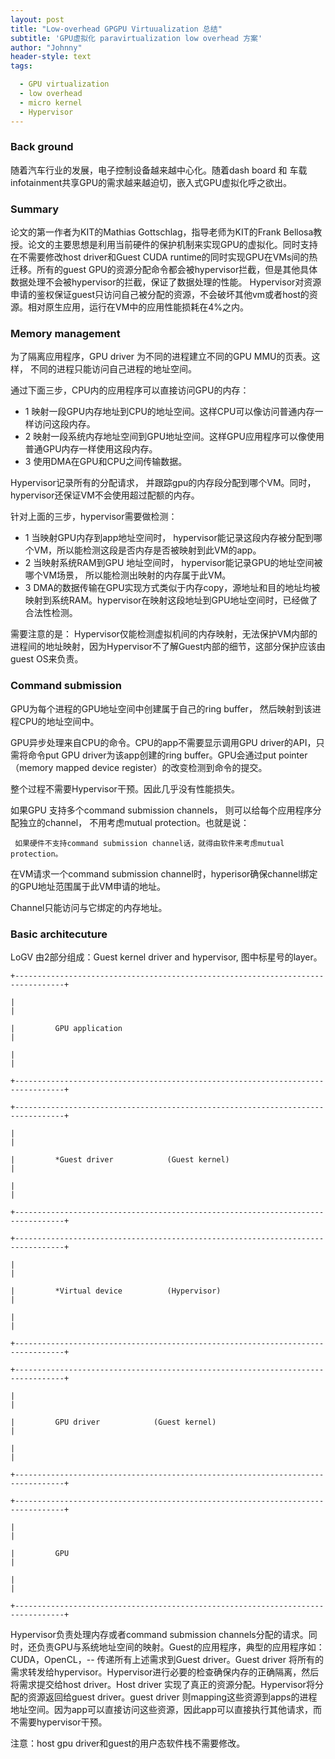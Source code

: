 ```yaml
---
layout: post
title: "Low-overhead GPGPU Virtuualization 总结"
subtitle: 'GPU虚拟化 paravirtualization low overhead 方案'
author: "Johnny"
header-style: text
tags:

  - GPU virtualization
  - low overhead
  - micro kernel
  - Hypervisor
---
```




### Back ground

随着汽车行业的发展，电子控制设备越来越中心化。随着dash board 和 车载infotainment共享GPU的需求越来越迫切，嵌入式GPU虚拟化呼之欲出。



### Summary

论文的第一作者为KIT的Mathias Gottschlag，指导老师为KIT的Frank Bellosa教授。论文的主要思想是利用当前硬件的保护机制来实现GPU的虚拟化。同时支持在不需要修改host driver和Guest CUDA runtime的同时实现GPU在VMs间的热迁移。所有的guest GPU的资源分配命令都会被hypervisor拦截，但是其他具体数据处理不会被hypervisor的拦截，保证了数据处理的性能。 Hypervisor对资源申请的鉴权保证guest只访问自己被分配的资源，不会破坏其他vm或者host的资源。相对原生应用，运行在VM中的应用性能损耗在4%之内。

### Memory management

为了隔离应用程序，GPU driver 为不同的进程建立不同的GPU MMU的页表。这样， 不同的进程只能访问自己进程的地址空间。

通过下面三步，CPU内的应用程序可以直接访问GPU的内存：

- 1 映射一段GPU内存地址到CPU的地址空间。这样CPU可以像访问普通内存一样访问这段内存。
- 2 映射一段系统内存地址空间到GPU地址空间。这样GPU应用程序可以像使用普通GPU内存一样使用这段内存。
- 3 使用DMA在GPU和CPU之间传输数据。

Hypervisor记录所有的分配请求， 并跟踪gpu的内存段分配到哪个VM。同时， hypervisor还保证VM不会使用超过配额的内存。

针对上面的三步，hypervisor需要做检测：

- 1 当映射GPU内存到app地址空间时， hypervisor能记录这段内存被分配到哪个VM，所以能检测这段是否内存是否被映射到此VM的app。
- 2 当映射系统RAM到GPU 地址空间时， hypervisor能记录GPU的地址空间被哪个VM场景， 所以能检测出映射的内存属于此VM。
- 3 DMA的数据传输在GPU实现方式类似于内存copy，源地址和目的地址均被映射到系统RAM。hypervisor在映射这段地址到GPU地址空间时，已经做了合法性检测。

需要注意的是： Hypervisor仅能检测虚拟机间的内存映射，无法保护VM内部的进程间的地址映射，因为Hypervisor不了解Guest内部的细节，这部分保护应该由guest OS来负责。

### Command submission

GPU为每个进程的GPU地址空间中创建属于自己的ring buffer， 然后映射到该进程CPU的地址空间中。

GPU异步处理来自CPU的命令。CPU的app不需要显示调用GPU driver的API，只需将命令put GPU driver为该app创建的ring buffer。GPU会通过put pointer（memory mapped device register）的改变检测到命令的提交。

整个过程不需要Hypervisor干预。因此几乎没有性能损失。

如果GPU 支持多个command submission channels， 则可以给每个应用程序分配独立的channel， 不用考虑mutual protection。也就是说：

` 如果硬件不支持command submission channel话，就得由软件来考虑mutual protection。`

在VM请求一个command submission channel时，hyperisor确保channel绑定的GPU地址范围属于此VM申请的地址。

Channel只能访问与它绑定的内存地址。

### Basic architecuture

LoGV 由2部分组成：Guest kernel driver and hypervisor, 图中标星号的layer。

```
+---------------------------------------------------------------------------------+

|                                                                                 |

|         GPU application                                                         |

|                                                                                 |

+---------------------------------------------------------------------------------+

+---------------------------------------------------------------------------------+

|                                                                                 |

|         *Guest driver            (Guest kernel)                                 |

|                                                                                 |

+---------------------------------------------------------------------------------+

+---------------------------------------------------------------------------------+

|                                                                                 |

|         *Virtual device          (Hypervisor)                                   |

|                                                                                 |

+---------------------------------------------------------------------------------+

+---------------------------------------------------------------------------------+

|                                                                                 |

|         GPU driver            (Guest kernel)                                    |

|                                                                                 |

+---------------------------------------------------------------------------------+

+---------------------------------------------------------------------------------+

|                                                                                 |

|         GPU                                                                     |

|                                                                                 |

+---------------------------------------------------------------------------------+

```

Hypervisor负责处理内存或者command submission channels分配的请求。同时，还负责GPU与系统地址空间的映射。Guest的应用程序，典型的应用程序如： CUDA，OpenCL，-- 传递所有上述需求到Guest driver。Guest driver 将所有的需求转发给hypervisor。Hypervisor进行必要的检查确保内存的正确隔离，然后将需求提交给host driver。Host driver 实现了真正的资源分配。Hypervisor将分配的资源返回给guest driver。guest driver 则mapping这些资源到apps的进程地址空间。因为app可以直接访问这些资源，因此app可以直接执行其他请求，而不需要hypervisor干预。

注意：host gpu driver和guest的用户态软件栈不需要修改。